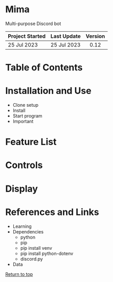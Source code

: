 # Mima
Multi-purpose Discord bot

| Project Started | Last Update | Version |
| :-------------- | :---------- | :-----: |
| 25 Jul 2023     | 25 Jul 2023 | 0.12    |

# Table of Contents

# Installation and Use
- Clone setup
- Install
- Start program
- Important

# Feature List

# Controls

# Display

# References and Links
- Learning
- Dependencies
    - python
    - pip
    - pip install venv
    - pip install python-dotenv
    - discord.py
- Data

[Return to top]()




